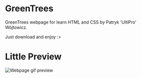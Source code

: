 # GreenTrees
GreenTrees webpage for learn HTML and CSS by Patryk 'UltiPro' Wójtowicz.

Just download and enjoy :>

# Little Preview

![Webpage gif preview](GreenTrees.gif)

